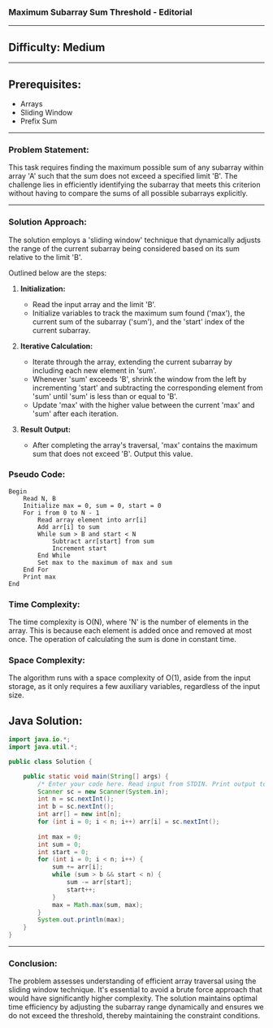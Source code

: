 ### **Maximum Subarray Sum Threshold - Editorial**

---

## **Difficulty: Medium**

---

## **Prerequisites:**
- Arrays
- Sliding Window
- Prefix Sum

---

### **Problem Statement:**
This task requires finding the maximum possible sum of any subarray within array 'A' such that the sum does not exceed a specified limit 'B'. The challenge lies in efficiently identifying the subarray that meets this criterion without having to compare the sums of all possible subarrays explicitly.

---

### **Solution Approach:**
The solution employs a 'sliding window' technique that dynamically adjusts the range of the current subarray being considered based on its sum relative to the limit 'B'.

Outlined below are the steps:

1. **Initialization:**
   - Read the input array and the limit 'B'.
   - Initialize variables to track the maximum sum found ('max'), the current sum of the subarray ('sum'), and the 'start' index of the current subarray.

2. **Iterative Calculation:**
   - Iterate through the array, extending the current subarray by including each new element in 'sum'.
   - Whenever 'sum' exceeds 'B', shrink the window from the left by incrementing 'start' and subtracting the corresponding element from 'sum' until 'sum' is less than or equal to 'B'.
   - Update 'max' with the higher value between the current 'max' and 'sum' after each iteration.

3. **Result Output:**
   - After completing the array's traversal, 'max' contains the maximum sum that does not exceed 'B'. Output this value.

### **Pseudo Code:**
```plaintext
Begin
    Read N, B
    Initialize max = 0, sum = 0, start = 0
    For i from 0 to N - 1
        Read array element into arr[i]
        Add arr[i] to sum
        While sum > B and start < N
            Subtract arr[start] from sum
            Increment start
        End While
        Set max to the maximum of max and sum
    End For
    Print max
End
```

### **Time Complexity:**
The time complexity is O(N), where 'N' is the number of elements in the array. This is because each element is added once and removed at most once. The operation of calculating the sum is done in constant time.

### **Space Complexity:**
The algorithm runs with a space complexity of O(1), aside from the input storage, as it only requires a few auxiliary variables, regardless of the input size.

## **Java Solution:**
```java
import java.io.*;
import java.util.*;

public class Solution {

    public static void main(String[] args) {
        /* Enter your code here. Read input from STDIN. Print output to STDOUT. Your class should be named Solution. */
        Scanner sc = new Scanner(System.in);
        int n = sc.nextInt();
        int b = sc.nextInt();
        int arr[] = new int[n];
        for (int i = 0; i < n; i++) arr[i] = sc.nextInt();
        
        int max = 0;
        int sum = 0;
        int start = 0;
        for (int i = 0; i < n; i++) {
            sum += arr[i];
            while (sum > b && start < n) {
                sum -= arr[start];
                start++;
            }
            max = Math.max(sum, max);
        }
        System.out.println(max);
    }
}
```

---

### **Conclusion:**
The problem assesses understanding of efficient array traversal using the sliding window technique. It's essential to avoid a brute force approach that would have significantly higher complexity. The solution maintains optimal time efficiency by adjusting the subarray range dynamically and ensures we do not exceed the threshold, thereby maintaining the constraint conditions.